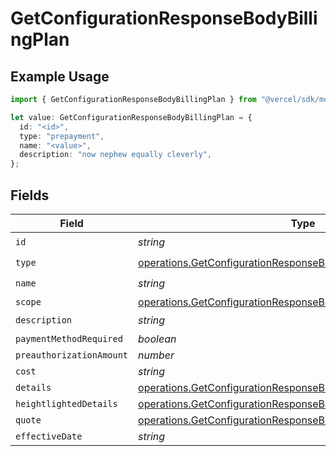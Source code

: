 # GetConfigurationResponseBodyBillingPlan

## Example Usage

```typescript
import { GetConfigurationResponseBodyBillingPlan } from "@vercel/sdk/models/operations/getconfiguration.js";

let value: GetConfigurationResponseBodyBillingPlan = {
  id: "<id>",
  type: "prepayment",
  name: "<value>",
  description: "now nephew equally cleverly",
};
```

## Fields

| Field                                                                                                                                              | Type                                                                                                                                               | Required                                                                                                                                           | Description                                                                                                                                        |
| -------------------------------------------------------------------------------------------------------------------------------------------------- | -------------------------------------------------------------------------------------------------------------------------------------------------- | -------------------------------------------------------------------------------------------------------------------------------------------------- | -------------------------------------------------------------------------------------------------------------------------------------------------- |
| `id`                                                                                                                                               | *string*                                                                                                                                           | :heavy_check_mark:                                                                                                                                 | N/A                                                                                                                                                |
| `type`                                                                                                                                             | [operations.GetConfigurationResponseBodyIntegrationsResponseType](../../models/operations/getconfigurationresponsebodyintegrationsresponsetype.md) | :heavy_check_mark:                                                                                                                                 | N/A                                                                                                                                                |
| `name`                                                                                                                                             | *string*                                                                                                                                           | :heavy_check_mark:                                                                                                                                 | N/A                                                                                                                                                |
| `scope`                                                                                                                                            | [operations.GetConfigurationResponseBodyScope](../../models/operations/getconfigurationresponsebodyscope.md)                                       | :heavy_minus_sign:                                                                                                                                 | N/A                                                                                                                                                |
| `description`                                                                                                                                      | *string*                                                                                                                                           | :heavy_check_mark:                                                                                                                                 | N/A                                                                                                                                                |
| `paymentMethodRequired`                                                                                                                            | *boolean*                                                                                                                                          | :heavy_minus_sign:                                                                                                                                 | N/A                                                                                                                                                |
| `preauthorizationAmount`                                                                                                                           | *number*                                                                                                                                           | :heavy_minus_sign:                                                                                                                                 | N/A                                                                                                                                                |
| `cost`                                                                                                                                             | *string*                                                                                                                                           | :heavy_minus_sign:                                                                                                                                 | N/A                                                                                                                                                |
| `details`                                                                                                                                          | [operations.GetConfigurationResponseBodyDetails](../../models/operations/getconfigurationresponsebodydetails.md)[]                                 | :heavy_minus_sign:                                                                                                                                 | N/A                                                                                                                                                |
| `heightlightedDetails`                                                                                                                             | [operations.GetConfigurationResponseBodyHeightlightedDetails](../../models/operations/getconfigurationresponsebodyheightlighteddetails.md)[]       | :heavy_minus_sign:                                                                                                                                 | N/A                                                                                                                                                |
| `quote`                                                                                                                                            | [operations.GetConfigurationResponseBodyQuote](../../models/operations/getconfigurationresponsebodyquote.md)[]                                     | :heavy_minus_sign:                                                                                                                                 | N/A                                                                                                                                                |
| `effectiveDate`                                                                                                                                    | *string*                                                                                                                                           | :heavy_minus_sign:                                                                                                                                 | N/A                                                                                                                                                |